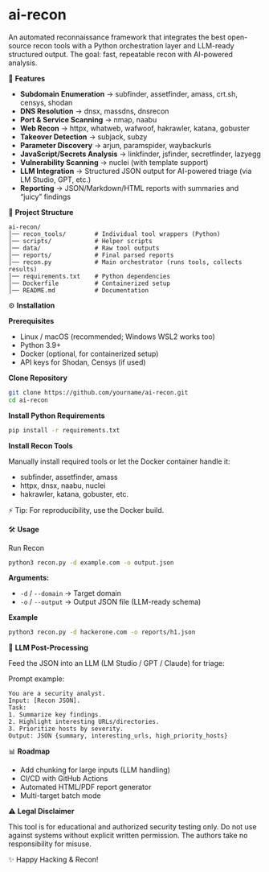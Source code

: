 

# ai-recon

An automated reconnaissance framework that integrates the best open-source recon tools with a Python orchestration layer and LLM-ready structured output. The goal: fast, repeatable recon with AI-powered analysis.

🚀 **Features**

- **Subdomain Enumeration** → subfinder, assetfinder, amass, crt.sh, censys, shodan
- **DNS Resolution** → dnsx, massdns, dnsrecon
- **Port & Service Scanning** → nmap, naabu
- **Web Recon** → httpx, whatweb, wafwoof, hakrawler, katana, gobuster
- **Takeover Detection** → subjack, subzy
- **Parameter Discovery** → arjun, paramspider, waybackurls
- **JavaScript/Secrets Analysis** → linkfinder, jsfinder, secretfinder, lazyegg
- **Vulnerability Scanning** → nuclei (with template support)
- **LLM Integration** → Structured JSON output for AI-powered triage (via LM Studio, GPT, etc.)
- **Reporting** → JSON/Markdown/HTML reports with summaries and “juicy” findings

📂 **Project Structure**

```
ai-recon/
│── recon_tools/        # Individual tool wrappers (Python)
│── scripts/            # Helper scripts
│── data/               # Raw tool outputs
│── reports/            # Final parsed reports
│── recon.py            # Main orchestrator (runs tools, collects results)
│── requirements.txt    # Python dependencies
│── Dockerfile          # Containerized setup
│── README.md           # Documentation
```

⚙️ **Installation**

**Prerequisites**
- Linux / macOS (recommended; Windows WSL2 works too)
- Python 3.9+
- Docker (optional, for containerized setup)
- API keys for Shodan, Censys (if used)

**Clone Repository**
```sh
git clone https://github.com/yourname/ai-recon.git
cd ai-recon
```

**Install Python Requirements**
```sh
pip install -r requirements.txt
```

**Install Recon Tools**

Manually install required tools or let the Docker container handle it:
- subfinder, assetfinder, amass
- httpx, dnsx, naabu, nuclei
- hakrawler, katana, gobuster, etc.

⚡ Tip: For reproducibility, use the Docker build.

🛠 **Usage**

Run Recon
```sh
python3 recon.py -d example.com -o output.json
```

**Arguments:**
- `-d` / `--domain` → Target domain
- `-o` / `--output` → Output JSON file (LLM-ready schema)

**Example**
```sh
python3 recon.py -d hackerone.com -o reports/h1.json
```

🤖 **LLM Post-Processing**

Feed the JSON into an LLM (LM Studio / GPT / Claude) for triage:

Prompt example:
```
You are a security analyst.
Input: [Recon JSON].
Task:
1. Summarize key findings.
2. Highlight interesting URLs/directories.
3. Prioritize hosts by severity.
Output: JSON {summary, interesting_urls, high_priority_hosts}
```

📊 **Roadmap**
- Add chunking for large inputs (LLM handling)
- CI/CD with GitHub Actions
- Automated HTML/PDF report generator
- Multi-target batch mode

⚠️ **Legal Disclaimer**

This tool is for educational and authorized security testing only.
Do not use against systems without explicit written permission.
The authors take no responsibility for misuse.

✨ Happy Hacking & Recon!
